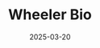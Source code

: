 ---  
layout: startup_page  
title: "Wheeler Bio"  
id: "wheelerbio.com"  
permalink: "/wheelerbiowheelerbio.com03202025/"  
website: "https://www.wheelerbio.com/"  
funding_round: "Series A1"  
funding_amount: "$35M"  
investors: "Alloy Therapeutics, Echo Investment Capital (Echo), Mitsubishi Corporation (Americas), Germin8 Ventures, Russell Westbrook Enterprises"  
about: "Wheeler Bio is a contract development and manufacturing organization (CDMO) specializing in process development and cGMP manufacturing of antibody-based therapies. Using its Modular CMC platform, Wheeler Bio aims to accelerate the advancement of its partners' therapies from discovery into human clinical trials and ongoing cGMP manufacturing."  
markets: "Biotech, Biomanufacturing, Healthcare"  
hq: "Oklahoma City, Oklahoma, United States"  
founded_year: "2020"  
linkedin: "https://www.linkedin.com/company/wheeler-bio/"  
twitter: ""  
instagram: ""  
facebook: ""  
crunchbase: "https://www.crunchbase.com/organization/wheeler-bio"  
pitchbook: "https://pitchbook.com/profiles/company/483195-34"  

date_display: "20-Mar-2025"  
date: "2025-03-20"

# SEO Optimization  
meta_title: "Wheeler Bio - Series A1 Funding ($35M)"  
meta_description: "Wheeler Bio, Wheeler Bio is a contract development and manufacturing organization (CDMO) specializing in process development and cGMP manufacturing of antibody-bas..."  
meta_keywords: "Wheeler Bio, Biotech, Biomanufacturing, Healthcare, Series A1 funding"  
canonical_url: "https://startup.projectstartups.com/wheelerbiowheelerbio.com03202025/"  
---